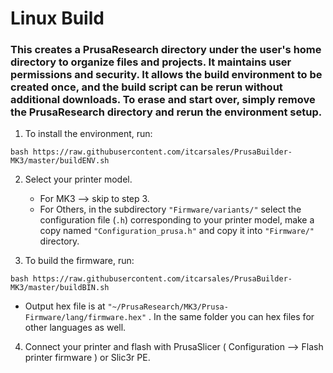 # Linux Build
### This creates a PrusaResearch directory under the user's home directory to organize files and projects.  It maintains user permissions and security.  It allows the build environment to be created once, and the build script can be rerun without additional downloads.  To erase and start over, simply remove the PrusaResearch directory and rerun the environment setup.

1. To install the environment, run:

 ```bash https://raw.githubusercontent.com/itcarsales/PrusaBuilder-MK3/master/buildENV.sh```

2. Select your printer model. 
   - For MK3 --> skip to step 3. 
   - For Others, in the subdirectory `"Firmware/variants/"` select the configuration file (`.h`) corresponding to your printer model, make a copy named `"Configuration_prusa.h"` and copy it into `"Firmware/"` directory.  
   
3. To build the firmware, run:

 ```bash https://raw.githubusercontent.com/itcarsales/PrusaBuilder-MK3/master/buildBIN.sh```
 
   - Output hex file is at `"~/PrusaResearch/MK3/Prusa-Firmware/lang/firmware.hex"` . In the same folder you can hex files for other languages as well.

4. Connect your printer and flash with PrusaSlicer ( Configuration --> Flash printer firmware ) or Slic3r PE.